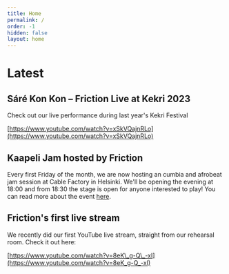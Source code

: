 ```yaml
---
title: Home
permalink: /
order: -1
hidden: false
layout: home
---
```

# Latest

## Sáré Kon Kon – Friction Live at Kekri 2023

Check out our live performance during last year's Kekri Festival

[https://www.youtube.com/watch?v=xSkVQajnRLo](https://www.youtube.com/watch?v=xSkVQajnRLo)

## Kaapeli Jam hosted by Friction

Every first Friday of the month, we are now hosting an cumbia and afrobeat jam session at Cable Factory in Helsinki. We'll be opening the evening at 18:00 and from 18:30 the stage is open for anyone interested to play! You can read more about the event [here](/jams/).

## Friction's first live stream

We recently did our first YouTube live stream, straight from our rehearsal room. Check it out here:

[https://www.youtube.com/watch?v=8eK\_g-Q\_-xI](https://www.youtube.com/watch?v=8eK_g-Q_-xI)